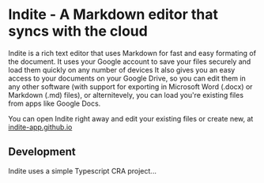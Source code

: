 # Indite - A Markdown editor that syncs with the cloud

Indite is a rich text editor that uses Markdown for fast and easy formating of the document. It uses your Google account to save your files securely and load them quickly on any number of devices It also gives you an easy access to your documents on your Google Drive, so you can edit them in any other software (with support for exporting in Microsoft Word (.docx) or Markdown (.md) files), or alternitevely, you can load you're existing files from apps like Google Docs.

You can open Indite right away and edit your existing files or create new, at [indite-app.github.io](https://indite-app.github.io)

## Development

Indite uses a simple Typescript CRA project...
